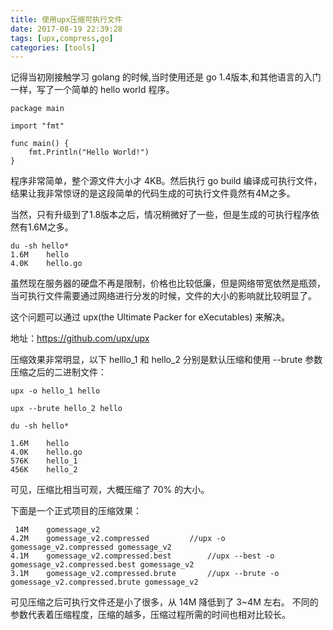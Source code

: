 ```yaml
---
title: 使用upx压缩可执行文件
date: 2017-08-19 22:39:28
tags: [upx,compress,go]
categories: [tools]
---
```


记得当初刚接触学习 golang 的时候,当时使用还是 go 1.4版本,和其他语言的入门一样，写了一个简单的 hello world 程序。
```
package main

import "fmt"

func main() {
	fmt.Println("Hello World!")
}

```
程序非常简单，整个源文件大小才 4KB。然后执行 go build 编译成可执行文件，结果让我非常惊讶的是这段简单的代码生成的可执行文件竟然有4M之多。
<!--more-->
当然，只有升级到了1.8版本之后，情况稍微好了一些，但是生成的可执行程序依然有1.6M之多。
```
du -sh hello*
1.6M	hello
4.0K	hello.go

```
虽然现在服务器的硬盘不再是限制，价格也比较低廉，但是网络带宽依然是瓶颈，当可执行文件需要通过网络进行分发的时候，文件的大小的影响就比较明显了。

这个问题可以通过 upx(the Ultimate Packer for eXecutables) 来解决。

地址：https://github.com/upx/upx

压缩效果非常明显，以下 helllo_1 和 hello_2 分别是默认压缩和使用 --brute 参数压缩之后的二进制文件：
```
upx -o hello_1 hello

upx --brute hello_2 hello

du -sh hello*

1.6M	hello
4.0K	hello.go
576K	hello_1
456K	hello_2

```
可见，压缩比相当可观，大概压缩了 70% 的大小。

下面是一个正式项目的压缩效果：
```
 14M	gomessage_v2
4.2M	gomessage_v2.compressed			//upx -o gomessage_v2.compressed gomessage_v2
4.1M	gomessage_v2.compressed.best		//upx --best -o gomessage_v2.compressed.best gomessage_v2
3.1M	gomessage_v2.compressed.brute		//upx --brute -o gomessage_v2.compressed.brute gomessage_v2
```
可见压缩之后可执行文件还是小了很多，从 14M 降低到了 3~4M 左右。
不同的参数代表着压缩程度，压缩的越多，压缩过程所需的时间也相对比较长。
